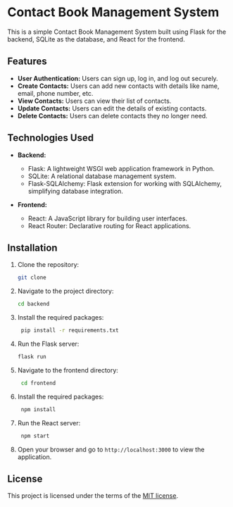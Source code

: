 # Contact Book Management System

This is a simple Contact Book Management System built using Flask for the backend, SQLite as the database, and React for the frontend.

## Features

- **User Authentication:** Users can sign up, log in, and log out securely.
- **Create Contacts:** Users can add new contacts with details like name, email, phone number, etc.
- **View Contacts:** Users can view their list of contacts.
- **Update Contacts:** Users can edit the details of existing contacts.
- **Delete Contacts:** Users can delete contacts they no longer need.

## Technologies Used

- **Backend:**

  - Flask: A lightweight WSGI web application framework in Python.
  - SQLite: A relational database management system.
  - Flask-SQLAlchemy: Flask extension for working with SQLAlchemy, simplifying database integration.

- **Frontend:**
  - React: A JavaScript library for building user interfaces.
  - React Router: Declarative routing for React applications.

## Installation

1. Clone the repository:

   ```bash
   git clone
   ```

2. Navigate to the project directory:

   ```bash
   cd backend
   ```

3. Install the required packages:

   ```bash
    pip install -r requirements.txt
   ```

4. Run the Flask server:

   ```bash
   flask run
   ```

5. Navigate to the frontend directory:

   ```bash
    cd frontend
   ```

6. Install the required packages:

   ```bash
    npm install
   ```

7. Run the React server:

   ```bash
    npm start
   ```

8. Open your browser and go to `http://localhost:3000` to view the application.

## License

This project is licensed under the terms of the [MIT license](LICENSE).
